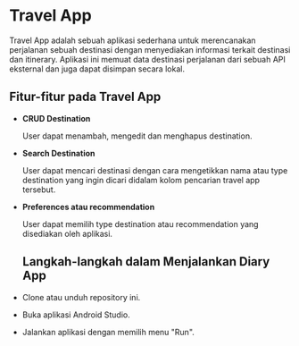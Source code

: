 # **Travel App**
Travel App adalah sebuah aplikasi sederhana untuk merencanakan perjalanan sebuah destinasi dengan menyediakan informasi terkait destinasi dan itinerary. Aplikasi ini memuat data destinasi perjalanan dari sebuah API eksternal dan juga dapat disimpan secara lokal.

## **Fitur-fitur pada Travel App**

- **CRUD Destination**

  User dapat menambah, mengedit dan menghapus destination.

- **Search Destination**

  User dapat mencari destinasi dengan cara mengetikkan nama atau type destination yang ingin dicari didalam kolom pencarian travel app tersebut.

- **Preferences atau recommendation**

  User dapat memilih type destination atau recommendation yang disediakan oleh aplikasi.
  

  ## Langkah-langkah dalam Menjalankan Diary App

- Clone atau unduh repository ini.
- Buka aplikasi Android Studio.
- Jalankan aplikasi dengan memilih menu "Run".
